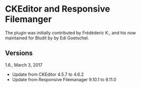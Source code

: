 CKEditor and Responsive Filemanger 
==================================

The plugin was initially contributed by Frédéderic K., and his now maintained for Bludit by by Edi Goetschel.

Versions
--------

1.6., March 3, 2017
- Update from CKEditor 4.5.7 to 4.6.2
- Update from Responsive Filemanager 9.10.1 to 9.11.0

